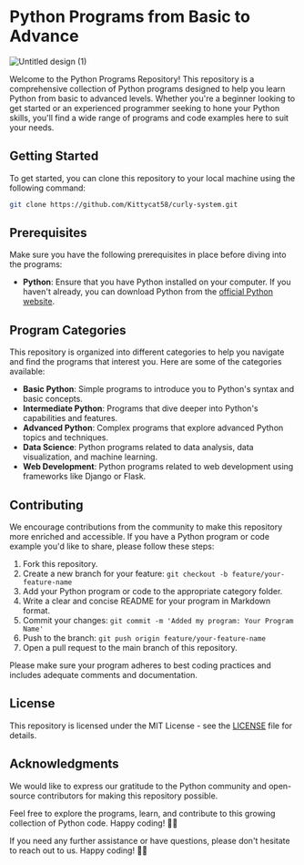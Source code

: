 # Python Programs from Basic to Advance
![Untitled design (1)](https://github.com/tonima26122004/curly-system/assets/113163028/79c6c4fe-cf69-4d6b-960e-2ad2b2997815)



Welcome to the Python Programs Repository! This repository is a comprehensive collection of Python programs designed to help you learn Python from basic to advanced levels. Whether you're a beginner looking to get started or an experienced programmer seeking to hone your Python skills, you'll find a wide range of programs and code examples here to suit your needs.

## Getting Started

To get started, you can clone this repository to your local machine using the following command:

```bash
git clone https://github.com/Kittycat58/curly-system.git
```

## Prerequisites

Make sure you have the following prerequisites in place before diving into the programs:

- **Python**: Ensure that you have Python installed on your computer. If you haven't already, you can download Python from the [official Python website](https://www.python.org/).

## Program Categories

This repository is organized into different categories to help you navigate and find the programs that interest you. Here are some of the categories available:

- **Basic Python**: Simple programs to introduce you to Python's syntax and basic concepts.
- **Intermediate Python**: Programs that dive deeper into Python's capabilities and features.
- **Advanced Python**: Complex programs that explore advanced Python topics and techniques.
- **Data Science**: Python programs related to data analysis, data visualization, and machine learning.
- **Web Development**: Python programs related to web development using frameworks like Django or Flask.

## Contributing

We encourage contributions from the community to make this repository more enriched and accessible. If you have a Python program or code example you'd like to share, please follow these steps:

1. Fork this repository.
2. Create a new branch for your feature: `git checkout -b feature/your-feature-name`
3. Add your Python program or code to the appropriate category folder.
4. Write a clear and concise README for your program in Markdown format.
5. Commit your changes: `git commit -m 'Added my program: Your Program Name'`
6. Push to the branch: `git push origin feature/your-feature-name`
7. Open a pull request to the main branch of this repository.

Please make sure your program adheres to best coding practices and includes adequate comments and documentation.

## License

This repository is licensed under the MIT License - see the [LICENSE](LICENSE) file for details.

## Acknowledgments

We would like to express our gratitude to the Python community and open-source contributors for making this repository possible.

Feel free to explore the programs, learn, and contribute to this growing collection of Python code. Happy coding! 🐍🚀

If you need any further assistance or have questions, please don't hesitate to reach out to us. Happy coding! 🐍🚀
